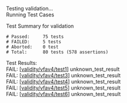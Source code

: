 
Testing validation...</br>
Running Test Cases

Test Summary for validation

    # Passed:     75 tests
    # FAILED:     5 tests
    # Aborted:    0 test
    # Total:      80 tests (578 assertions)

Test Results:</br>
FAIL:  \[[validity/vfav4/test1](validity/vfav4/test1)\] unknown\_test\_result</br>
FAIL:  \[[validity/vfav4/test3](validity/vfav4/test3)\] unknown\_test\_result</br>
FAIL:  \[[validity/vfav4/test4](validity/vfav4/test4)\] unknown\_test\_result</br>
FAIL:  \[[validity/vfav4/test5](validity/vfav4/test5)\] unknown\_test\_result</br>
FAIL:  \[[validity/vfav4/test6](validity/vfav4/test6)\] unknown\_test\_result
